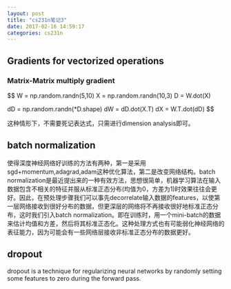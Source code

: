 ```yaml
---
layout: post
title: "cs231n笔记3"
date: 2017-02-16 14:59:17
categories: cs231n
---
```

## Gradients for vectorized operations

### Matrix-Matrix multiply gradient
$$
W = np.random.randn(5,10)
X = np.random.randn(10,3)
D = W.dot(X)

dD = np.random.randn(*D.shape)
dW = dD.dot(X.T)
dX = W.T.dot(dD)
$$

这种情形下，不需要死记表达式，只需进行dimension analysis即可。

## batch normalization
使得深度神经网络好训练的方法有两种，第一是采用sgd+momentum,adagrad,adam这种优化算法，第二是改变网络结构。batch normalization是最近提出来的一种有效方法，思想很简单，机器学习算法在输入数据包含不相关的特征并服从标准正态分布(均值为0，方差为1)时效果往往会更好。因此，在预处理步骤我们可以事先decorrelate输入数据的features，以使第一层网络接收到很好分布的数据，但更深层的网络将不再接收很好地标准正态分布，这时我们引入batch normalization。即在训练时，用一个mini-batch的数据来估计均值和方差，然后将其标准正态化。这种处理方式也有可能弱化神经网络的表征能力，因为可能会有一些网络层接收非标准正态分布的数据更好。

## dropout
dropout is a technique for regularizing neural networks by randomly setting some features to zero during the forward pass.
